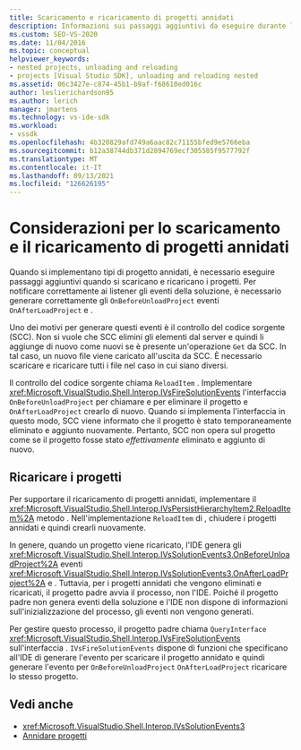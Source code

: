 ```yaml
---
title: Scaricamento e ricaricamento di progetti annidati
description: Informazioni sui passaggi aggiuntivi da eseguire durante lo scaricamento e il ricaricamento di progetti annidati in Visual Studio.
ms.custom: SEO-VS-2020
ms.date: 11/04/2016
ms.topic: conceptual
helpviewer_keywords:
- nested projects, unloading and reloading
- projects [Visual Studio SDK], unloading and reloading nested
ms.assetid: 06c3427e-c874-45b1-b9af-f68610ed016c
author: leslierichardson95
ms.author: lerich
manager: jmartens
ms.technology: vs-ide-sdk
ms.workload:
- vssdk
ms.openlocfilehash: 4b320829afd749a6aac82c71155bfed9e5766eba
ms.sourcegitcommit: b12a38744db371d2894769ecf305585f9577792f
ms.translationtype: MT
ms.contentlocale: it-IT
ms.lasthandoff: 09/13/2021
ms.locfileid: "126626195"
---
```

# <a name="considerations-for-unloading-and-reloading-nested-projects"></a>Considerazioni per lo scaricamento e il ricaricamento di progetti annidati

Quando si implementano tipi di progetto annidati, è necessario eseguire passaggi aggiuntivi quando si scaricano e ricaricano i progetti. Per notificare correttamente ai listener gli eventi della soluzione, è necessario generare correttamente gli `OnBeforeUnloadProject` eventi `OnAfterLoadProject` e .

Uno dei motivi per generare questi eventi è il controllo del codice sorgente (SCC). Non si vuole che SCC elimini gli elementi dal  server e quindi li aggiunge di nuovo come nuovi se è presente un'operazione `Get` da SCC. In tal caso, un nuovo file viene caricato all'uscita da SCC. È necessario scaricare e ricaricare tutti i file nel caso in cui siano diversi.

Il controllo del codice sorgente chiama `ReloadItem` . Implementare <xref:Microsoft.VisualStudio.Shell.Interop.IVsFireSolutionEvents> l'interfaccia `OnBeforeUnloadProject` per chiamare e per eliminare il progetto e `OnAfterLoadProject` crearlo di nuovo. Quando si implementa l'interfaccia in questo modo, SCC viene informato che il progetto è stato temporaneamente eliminato e aggiunto nuovamente. Pertanto, SCC non opera sul progetto come se il progetto fosse stato *effettivamente* eliminato e aggiunto di nuovo.

## <a name="reload-projects"></a>Ricaricare i progetti

Per supportare il ricaricamento di progetti annidati, implementare il <xref:Microsoft.VisualStudio.Shell.Interop.IVsPersistHierarchyItem2.ReloadItem%2A> metodo . Nell'implementazione `ReloadItem` di , chiudere i progetti annidati e quindi crearli nuovamente.

In genere, quando un progetto viene ricaricato, l'IDE genera gli <xref:Microsoft.VisualStudio.Shell.Interop.IVsSolutionEvents3.OnBeforeUnloadProject%2A> eventi <xref:Microsoft.VisualStudio.Shell.Interop.IVsSolutionEvents3.OnAfterLoadProject%2A> e . Tuttavia, per i progetti annidati che vengono eliminati e ricaricati, il progetto padre avvia il processo, non l'IDE. Poiché il progetto padre non genera eventi della soluzione e l'IDE non dispone di informazioni sull'inizializzazione del processo, gli eventi non vengono generati.

Per gestire questo processo, il progetto padre chiama `QueryInterface` <xref:Microsoft.VisualStudio.Shell.Interop.IVsFireSolutionEvents> sull'interfaccia . `IVsFireSolutionEvents` dispone di funzioni che specificano all'IDE di generare l'evento per scaricare il progetto annidato e quindi generare l'evento per `OnBeforeUnloadProject` `OnAfterLoadProject` ricaricare lo stesso progetto.

## <a name="see-also"></a>Vedi anche

- <xref:Microsoft.VisualStudio.Shell.Interop.IVsSolutionEvents3>
- [Annidare progetti](../../extensibility/internals/nesting-projects.md)
